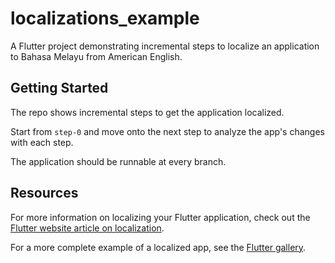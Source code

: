 # localizations_example

A Flutter project demonstrating incremental steps to localize an application to Bahasa Melayu from American English.

## Getting Started

The repo shows incremental steps to get the application localized.

Start from `step-0` and move onto the next step to analyze the app's
changes with each step.

The application should be runnable at every branch.

## Resources

For more information on localizing your Flutter application, check out
the [Flutter website article on localization](https://flutter.dev/docs/development/accessibility-and-localization/internationalization).

For a more complete example of a localized app, see the [Flutter gallery](https://github.com/flutter/gallery).
